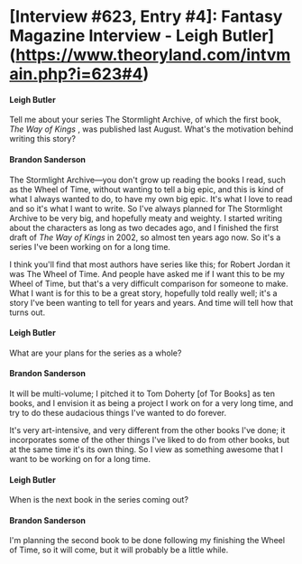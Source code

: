 # [Interview #623, Entry #4]: Fantasy Magazine Interview - Leigh Butler](https://www.theoryland.com/intvmain.php?i=623#4)

#### Leigh Butler

Tell me about your series The Stormlight Archive, of which the first book,
*The Way of Kings*
, was published last August. What's the motivation behind writing this story?

#### Brandon Sanderson

The Stormlight Archive—you don't grow up reading the books I read, such as the Wheel of Time, without wanting to tell a big epic, and this is kind of what I always wanted to do, to have my own big epic. It's what I love to read and so it's what I want to write. So I've always planned for The Stormlight Archive to be very big, and hopefully meaty and weighty. I started writing about the characters as long as two decades ago, and I finished the first draft of
*The Way of Kings*
in 2002, so almost ten years ago now. So it's a series I've been working on for a long time.

I think you'll find that most authors have series like this; for Robert Jordan it was The Wheel of Time. And people have asked me if I want this to be my Wheel of Time, but that's a very difficult comparison for someone to make. What I want is for this to be a great story, hopefully told really well; it's a story I've been wanting to tell for years and years. And time will tell how that turns out.

#### Leigh Butler

What are your plans for the series as a whole?

#### Brandon Sanderson

It will be multi-volume; I pitched it to Tom Doherty [of Tor Books] as ten books, and I envision it as being a project I work on for a very long time, and try to do these audacious things I've wanted to do forever.

It's very art-intensive, and very different from the other books I've done; it incorporates some of the other things I've liked to do from other books, but at the same time it's its own thing. So I view as something awesome that I want to be working on for a long time.

#### Leigh Butler

When is the next book in the series coming out?

#### Brandon Sanderson

I'm planning the second book to be done following my finishing the Wheel of Time, so it will come, but it will probably be a little while.

